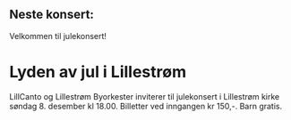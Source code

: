 ## Neste konsert:
Velkommen til julekonsert!
# Lyden av jul i Lillestrøm
LillCanto og Lillestrøm Byorkester inviterer til julekonsert i Lillestrøm kirke søndag 8. desember kl 18.00. 
Billetter ved inngangen kr 150,-. Barn gratis.
